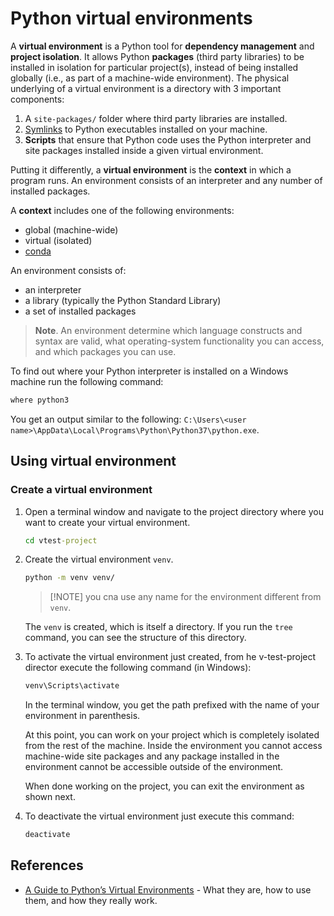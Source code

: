  # Python virtual environments

A **virtual environment** is a Python tool for **dependency management** and **project isolation**. It allows Python **packages** (third party libraries) to be installed in isolation for particular project(s), instead of being installed globally (i.e., as part of a machine-wide environment).
The physical underlying of a virtual environment is a directory with 3 important components:

1. A `site-packages/` folder where third party libraries are installed.
1. [Symlinks](https://en.wikipedia.org/wiki/Symbolic_link) to Python executables installed on your machine.
1. **Scripts** that ensure that Python code uses the Python interpreter and site packages installed inside a given virtual environment.

Putting it differently, a **virtual environment** is the **context** in which a program runs. An environment consists of an interpreter and any number of installed packages.

A **context** includes one of the following environments:

- global (machine-wide)
- virtual (isolated)
- [conda](https://www.anaconda.com/)

An environment consists of:

- an interpreter
- a library (typically the Python Standard Library)
- a set of installed packages

> **Note**.
> An environment determine which language constructs and syntax are valid, what operating-system functionality you can access, and which packages you can use.

To find out where your Python interpreter is installed on a Windows machine run the following command:

```cmd
where python3
```

You get an output similar to the following: `C:\Users\<user name>\AppData\Local\Programs\Python\Python37\python.exe`.


## Using virtual environment

### Create a virtual environment

1. Open a terminal window and navigate to the project directory where you want to create your virtual environment.

    ```cmd
    cd vtest-project
    ```

1. Create the virtual environment `venv`.

    ```cmd
    python -m venv venv/
    ```

    > [!NOTE] you cna use any name for the environment different from `venv`.

    The `venv` is created, which is itself a directory. If you run the `tree` command, you can see the structure of this directory.

1. To activate the virtual environment just created, from he v-test-project director execute the following command (in Windows):

    ```cmd
    venv\Scripts\activate
    ```

    In the terminal window, you get the path prefixed with the name of your environment in parenthesis.

    At this point, you can work on your project which is completely isolated from the rest of the machine. Inside the environment you cannot access machine-wide site packages and any package installed in the environment cannot be accessible outside of the environment.

    When done working on the project, you can exit the environment as shown next.

1. To deactivate the virtual environment just execute this command:

    ```cmd
    deactivate
    ```

## References

- [A Guide to Python’s Virtual Environments](https://towardsdatascience.com/virtual-environments-104c62d48c54) - What they are, how to use them, and how they really work.
